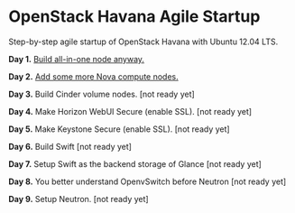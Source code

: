 OpenStack Havana Agile Startup
=============

Step-by-step agile startup of OpenStack Havana with Ubuntu 12.04 LTS.

**Day 1.** [Build all-in-one node anyway.](http://kjtanaka.github.io/deploy_havana/all_in_one.html)

**Day 2.** [Add some more Nova compute nodes.](http://kjtanaka.github.io/deploy_havana/add_compute.html)

**Day 3.** Build Cinder volume nodes. [not ready yet]

**Day 4.** Make Horizon WebUI Secure (enable SSL). [not ready yet]

**Day 5.** Make Keystone Secure (enable SSL). [not ready yet]

**Day 6.** Build Swift [not ready yet]

**Day 7.** Setup Swift as the backend storage of Glance [not ready yet]

**Day 8.** You better understand OpenvSwitch before Neutron [not ready yet]

**Day 9.** Setup Neutron. [not ready yet]
